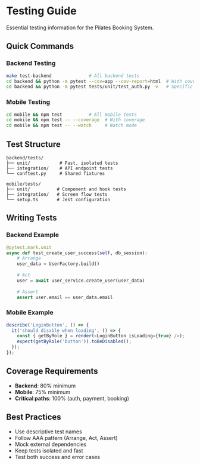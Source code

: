 # Testing Guide

Essential testing information for the Pilates Booking System.

## Quick Commands

### Backend Testing
```bash
make test-backend              # All backend tests
cd backend && python -m pytest --cov=app --cov-report=html  # With coverage
cd backend && python -m pytest tests/unit/test_auth.py -v   # Specific test
```

### Mobile Testing
```bash
cd mobile && npm test          # All mobile tests
cd mobile && npm test -- --coverage  # With coverage
cd mobile && npm test -- --watch     # Watch mode
```

## Test Structure

```
backend/tests/
├── unit/           # Fast, isolated tests
├── integration/    # API endpoint tests
└── conftest.py     # Shared fixtures

mobile/tests/
├── unit/          # Component and hook tests
├── integration/   # Screen flow tests
└── setup.ts       # Jest configuration
```

## Writing Tests

### Backend Example
```python
@pytest.mark.unit
async def test_create_user_success(self, db_session):
    # Arrange
    user_data = UserFactory.build()
    
    # Act
    user = await user_service.create_user(user_data)
    
    # Assert
    assert user.email == user_data.email
```

### Mobile Example
```typescript
describe('LoginButton', () => {
  it('should disable when loading', () => {
    const { getByRole } = render(<LoginButton isLoading={true} />);
    expect(getByRole('button')).toBeDisabled();
  });
});
```

## Coverage Requirements

- **Backend**: 80% minimum
- **Mobile**: 75% minimum
- **Critical paths**: 100% (auth, payment, booking)

## Best Practices

- Use descriptive test names
- Follow AAA pattern (Arrange, Act, Assert)  
- Mock external dependencies
- Keep tests isolated and fast
- Test both success and error cases